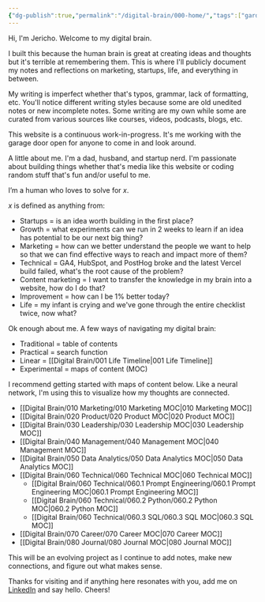 ```yaml
---
{"dg-publish":true,"permalink":"/digital-brain/000-home/","tags":["gardenEntry"]}
---
```


Hi, I'm Jericho. Welcome to my digital brain. 

I built this because the human brain is great at creating ideas and thoughts but it's terrible at remembering them. This is where I'll publicly document my notes and reflections on marketing, startups, life, and everything in between. 

My writing is imperfect whether that's typos, grammar, lack of formatting, etc. You'll notice different writing styles because some are old unedited notes or new incomplete notes. Some writing are my own while some are curated from various sources like courses, videos, podcasts, blogs, etc.

This website is a continuous work-in-progress. It's me working with the garage door open for anyone to come in and look around.

A little about me. I'm a dad, husband, and startup nerd. I'm passionate about building things whether that's media like this website or coding random stuff that's fun and/or useful to me.

I’m a human who loves to solve for *x*. 

*x* is defined as anything from:
- Startups = is an idea worth building in the first place?
- Growth = what experiments can we run in 2 weeks to learn if an idea has potential to be our next big thing?
- Marketing = how can we better understand the people we want to help so that we can find effective ways to reach and impact more of them?
- Technical = GA4, HubSpot, and PostHog broke and the latest Vercel build failed, what's the root cause of the problem?
- Content marketing = I want to transfer the knowledge in my brain into a website, how do I do that?
- Improvement = how can I be 1% better today?
- Life = my infant is crying and we've gone through the entire checklist twice, now what?

Ok enough about me. A few ways of navigating my digital brain:
- Traditional = table of contents
- Practical = search function
- Linear = [[Digital Brain/001 Life Timeline\|001 Life Timeline]]
- Experimental = maps of content (MOC)

I recommend getting started with maps of content below. Like a neural network, I'm using this to visualize how my thoughts are connected. 

- [[Digital Brain/010 Marketing/010 Marketing MOC\|010 Marketing MOC]]
- [[Digital Brain/020 Product/020 Product MOC\|020 Product MOC]]
- [[Digital Brain/030 Leadership/030 Leadership MOC\|030 Leadership MOC]]
- [[Digital Brain/040 Management/040 Management MOC\|040 Management MOC]]
- [[Digital Brain/050 Data Analytics/050 Data Analytics MOC\|050 Data Analytics MOC]]
- [[Digital Brain/060 Technical/060 Technical MOC\|060 Technical MOC]]
	- [[Digital Brain/060 Technical/060.1 Prompt Engineering/060.1 Prompt Engineering MOC\|060.1 Prompt Engineering MOC]]
	- [[Digital Brain/060 Technical/060.2 Python/060.2 Python MOC\|060.2 Python MOC]]
	- [[Digital Brain/060 Technical/060.3 SQL/060.3 SQL MOC\|060.3 SQL MOC]]
- [[Digital Brain/070 Career/070 Career MOC\|070 Career MOC]]
- [[Digital Brain/080 Journal/080 Journal MOC\|080 Journal MOC]]

This will be an evolving project as I continue to add notes, make new connections, and figure out what makes sense.

Thanks for visiting and if anything here resonates with you, add me on [LinkedIn](https://www.linkedin.com/in/jerichoapo) and say hello. Cheers!